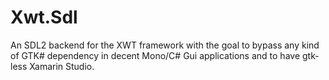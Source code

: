 Xwt.Sdl
=======

An SDL2 backend for the XWT framework with the goal to bypass any kind of GTK# dependency in decent Mono/C# Gui applications and to have gtk-less Xamarin Studio.
